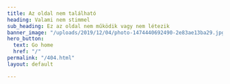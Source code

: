 ```yaml
---
title: Az oldal nem található
heading: Valami nem stimmel
sub_heading: Ez az oldal nem működik vagy nem létezik
banner_image: "/uploads/2019/12/04/photo-1474440692490-2e83ae13ba29.jpg"
hero_button:
  text: Go home
  href: "/"
permalink: "/404.html"
layout: default

---
```


